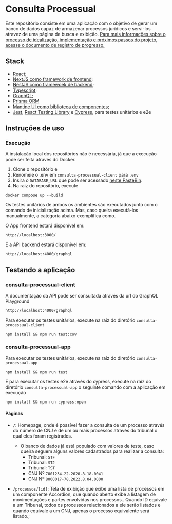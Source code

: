# Consulta Processual

Este repositório consiste em uma aplicação com o objetivo de gerar um banco de dados capaz de armazenar processos jurídicos e servi-los atravez de uma página de busca e exibição. [Para mais informações sobre o processo de idealização, implementação e próximos passos do projeto, acesse o documento de registro de progresso.](COMMENTS.md)

## Stack

- [React](https://github.com/facebook/react);
- [NextJS como framework de frontend](https://github.com/vercel/next.js/);
- [NestJS como framewoek de backend](https://github.com/nestjs/nest);
- [Typescript](https://github.com/microsoft/TypeScript);
- [GraphQL](https://github.com/graphql/graphql-spec);
- [Prisma ORM](https://github.com/prisma/prisma)
- [Mantine UI como biblioteca de componentes](https://github.com/mantinedev/mantine);
- [Jest](https://github.com/jestjs/jest), [React Testing Library](https://github.com/testing-library/react-testing-library) e [Cypress](https://github.com/cypress-io/cypress), para testes unitários e e2e

## Instruções de uso

### Execução

A instalação local dos repositórios não é necessária, já que a execução pode ser feita através do Docker.

1. Clone o repositório e
2. Renomeie o .env em `consulta-processual-client` para `.env`
3. Insira o `DATABASE_URL` que pode ser acessado [neste PasteBin](https://pastebin.com/cH1vBEEw).
4. Na raiz do repositório, execute

```
docker compose up --build
```

Os testes unitários de ambos os ambientes são executados junto com o comando de inicialização acima. Mas, caso queira executá-los manualmente, a categoria abaixo exemplifica como. 

O App frontend estará disponível em:

```
http://localhost:3000/
```

E a API backend estará disponível em:

```
http://localhost:4000/graphql
```

## Testando a aplicação

### consulta-processual-client

A documentação da API pode ser consultada através da url do GraphQL Playground

```
http://localhost:4000/graphql
```

Para executar os testes unitários, execute na raíz do diretório `consulta-processual-client`

```
npm install && npm run test:cov
```

### consulta-processual-app

Para executar os testes unitários, execute na raíz do diretório `consulta-processual-app`

```
npm install && npm run test
```

E para executar os testes e2e através do cypress, execute na raíz do diretório `consulta-processual-app` o seguinte comando com a aplicação em execução

```
npm install && npm run cypress:open
```

#### Páginas

- `/`: Homepage, onde é possível fazer a consulta de um processo através do número de CNJ e de um ou mais processos através do tribunal o qual eles foram registrados.

  - O banco de dados já está populado com valores de teste, caso queira seguem alguns valores cadastrados para realizar a consulta:
    - Tribunal: `STF`
    - Tribunal: `STJ`
    - Tribunal: `TST`
    - CNJ Nº `7001234-22.2020.8.18.0041`
    - CNJ Nº `8000017-78.2022.8.04.0000`

- `/processos/[id]`: Tela de exibição que exibe uma lista de processos em um componente Accordion, que quando aberto exibe a listagem de movimentações e partes envolvidas nos processos.. Quando ID equivale a um Tribunal, todos os processos relacionados a ele serão listados e quando equivale a um CNJ, apenas o processo equivalente será listado.;
